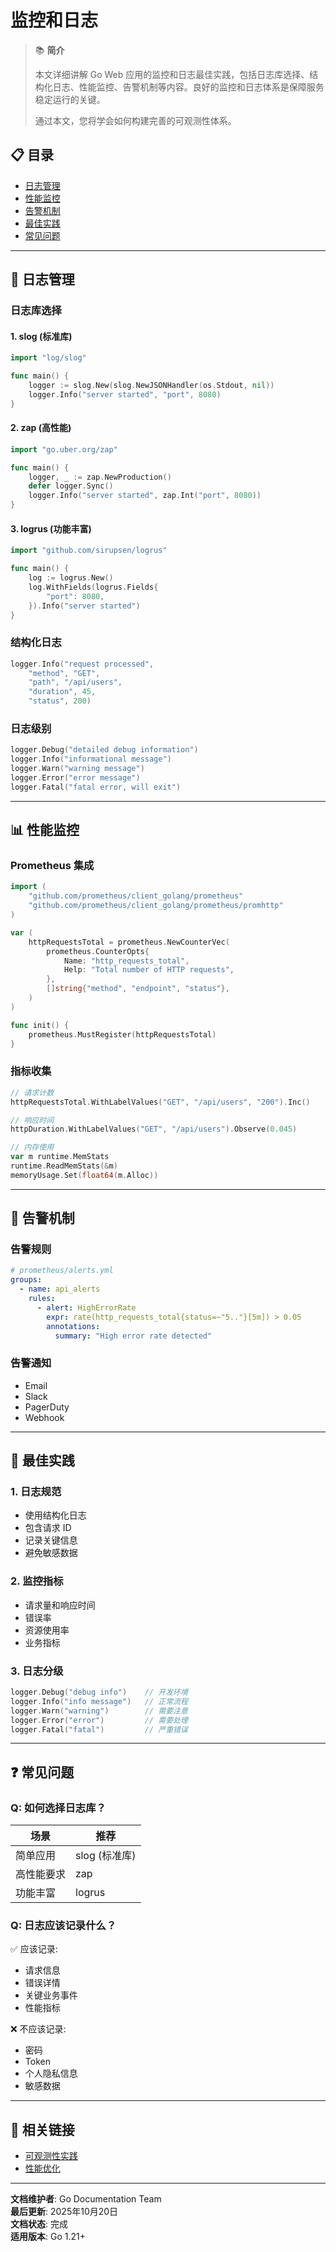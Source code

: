 ﻿# 监控和日志

> 📚 **简介**
>
> 本文详细讲解 Go Web 应用的监控和日志最佳实践，包括日志库选择、结构化日志、性能监控、告警机制等内容。良好的监控和日志体系是保障服务稳定运行的关键。
>
> 通过本文，您将学会如何构建完善的可观测性体系。

<!-- TOC START -->
## 📋 目录

- [日志管理](#日志管理)
- [性能监控](#性能监控)
- [告警机制](#告警机制)
- [最佳实践](#最佳实践)
- [常见问题](#常见问题)
<!-- TOC END -->

---

## 📝 日志管理

### 日志库选择

#### 1. slog (标准库)

```go
import "log/slog"

func main() {
    logger := slog.New(slog.NewJSONHandler(os.Stdout, nil))
    logger.Info("server started", "port", 8080)
}
```

#### 2. zap (高性能)

```go
import "go.uber.org/zap"

func main() {
    logger, _ := zap.NewProduction()
    defer logger.Sync()
    logger.Info("server started", zap.Int("port", 8080))
}
```

#### 3. logrus (功能丰富)

```go
import "github.com/sirupsen/logrus"

func main() {
    log := logrus.New()
    log.WithFields(logrus.Fields{
        "port": 8080,
    }).Info("server started")
}
```

### 结构化日志

```go
logger.Info("request processed",
    "method", "GET",
    "path", "/api/users",
    "duration", 45,
    "status", 200)
```

### 日志级别

```go
logger.Debug("detailed debug information")
logger.Info("informational message")
logger.Warn("warning message")
logger.Error("error message")
logger.Fatal("fatal error, will exit")
```

---

## 📊 性能监控

### Prometheus 集成

```go
import (
    "github.com/prometheus/client_golang/prometheus"
    "github.com/prometheus/client_golang/prometheus/promhttp"
)

var (
    httpRequestsTotal = prometheus.NewCounterVec(
        prometheus.CounterOpts{
            Name: "http_requests_total",
            Help: "Total number of HTTP requests",
        },
        []string{"method", "endpoint", "status"},
    )
)

func init() {
    prometheus.MustRegister(httpRequestsTotal)
}
```

### 指标收集

```go
// 请求计数
httpRequestsTotal.WithLabelValues("GET", "/api/users", "200").Inc()

// 响应时间
httpDuration.WithLabelValues("GET", "/api/users").Observe(0.045)

// 内存使用
var m runtime.MemStats
runtime.ReadMemStats(&m)
memoryUsage.Set(float64(m.Alloc))
```

---

## 🚨 告警机制

### 告警规则

```yaml
# prometheus/alerts.yml
groups:
  - name: api_alerts
    rules:
      - alert: HighErrorRate
        expr: rate(http_requests_total{status=~"5.."}[5m]) > 0.05
        annotations:
          summary: "High error rate detected"
```

### 告警通知

- Email
- Slack
- PagerDuty
- Webhook

---

## 🎯 最佳实践

### 1. 日志规范

- 使用结构化日志
- 包含请求 ID
- 记录关键信息
- 避免敏感数据

### 2. 监控指标

- 请求量和响应时间
- 错误率
- 资源使用率
- 业务指标

### 3. 日志分级

```go
logger.Debug("debug info")    // 开发环境
logger.Info("info message")   // 正常流程
logger.Warn("warning")        // 需要注意
logger.Error("error")         // 需要处理
logger.Fatal("fatal")         // 严重错误
```

---

## ❓ 常见问题

### Q: 如何选择日志库？

| 场景 | 推荐 |
|------|------|
| 简单应用 | slog (标准库) |
| 高性能要求 | zap |
| 功能丰富 | logrus |

### Q: 日志应该记录什么？

✅ 应该记录:
- 请求信息
- 错误详情
- 关键业务事件
- 性能指标

❌ 不应该记录:
- 密码
- Token
- 个人隐私信息
- 敏感数据

---

## 🔗 相关链接

- [可观测性实践](../09-工程实践/04-监控与可观测性.md)
- [性能优化](../07-性能优化/README.md)

---

**文档维护者**: Go Documentation Team  
**最后更新**: 2025年10月20日  
**文档状态**: 完成  
**适用版本**: Go 1.21+
